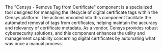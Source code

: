 The "Censys - Remove Tag from Certificate" component is a specialized tool designed for managing the lifecycle of digital certificate tags within the Censys platform. The actions encoded into this component facilitate the automated removal of tags from certificates, helping maintain the accuracy and relevancy of certificate metadata. As a vendor, Censys provides robust cybersecurity solutions, and this component enhances the utility and management capability concerning digital certificates by automating what was once a manual process.
